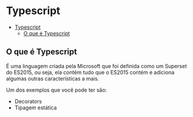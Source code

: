 # Typescript

<!-- TOC -->

- [Typescript](#typescript)
  - [O que é Typescript](#o-que-é-typescript)

<!-- /TOC -->

## O que é Typescript

É uma linguagem criada pela Microsoft que foi definida como um Superset do ES2015, ou seja, ela contém tudo que o ES2015 contém e adiciona algumas outras características a mais.

Um dos exemplos que você pode ter são:

- Decorators
- Tipagem estática

